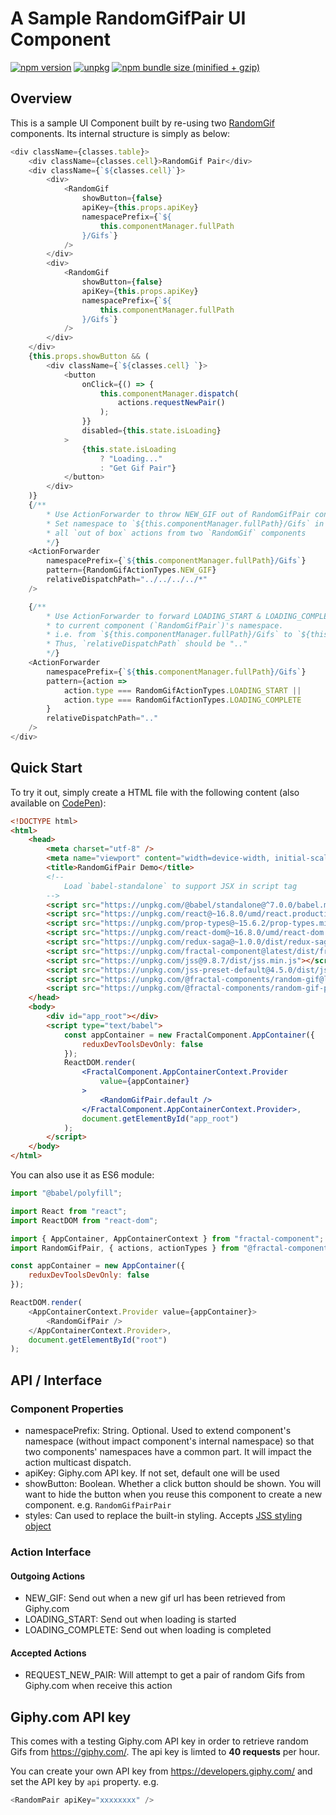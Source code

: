# A Sample RandomGifPair UI Component

[![npm version](https://img.shields.io/npm/v/@fractal-components/random-gif-pair.svg)](https://www.npmjs.com/package/@fractal-components/random-gif-pair)
[![unpkg](https://img.shields.io/badge/unpkg-latest-blue.svg)](https://unpkg.com/@fractal-components/random-gif-pair)
[![npm bundle size (minified + gzip)](https://img.shields.io/bundlephobia/minzip/@fractal-components/random-gif-pair.svg)](https://bundlephobia.com/result?p=@fractal-components/random-gif-pair)

## Overview

This is a sample UI Component built by re-using two [RandomGif](https://www.npmjs.com/package/@fractal-components/random-gif-pair) components. Its internal structure is simply as below:
```javascript
<div className={classes.table}>
    <div className={classes.cell}>RandomGif Pair</div>
    <div className={`${classes.cell}`}>
        <div>
            <RandomGif
                showButton={false}
                apiKey={this.props.apiKey}
                namespacePrefix={`${
                    this.componentManager.fullPath
                }/Gifs`}
            />
        </div>
        <div>
            <RandomGif
                showButton={false}
                apiKey={this.props.apiKey}
                namespacePrefix={`${
                    this.componentManager.fullPath
                }/Gifs`}
            />
        </div>
    </div>
    {this.props.showButton && (
        <div className={`${classes.cell} `}>
            <button
                onClick={() => {
                    this.componentManager.dispatch(
                        actions.requestNewPair()
                    );
                }}
                disabled={this.state.isLoading}
            >
                {this.state.isLoading
                    ? "Loading..."
                    : "Get Gif Pair"}
            </button>
        </div>
    )}
    {/**
        * Use ActionForwarder to throw NEW_GIF out of RandomGifPair container
        * Set namespace to `${this.componentManager.fullPath}/Gifs` in order to listen to
        * all `out of box` actions from two `RandomGif` components
        */}
    <ActionForwarder
        namespacePrefix={`${this.componentManager.fullPath}/Gifs`}
        pattern={RandomGifActionTypes.NEW_GIF}
        relativeDispatchPath="../../../../*"
    />

    {/**
        * Use ActionForwarder to forward LOADING_START & LOADING_COMPLETE actions from `RandomGif`
        * to current component (`RandomGifPair`)'s namespace.
        * i.e. from `${this.componentManager.fullPath}/Gifs` to `${this.componentManager.fullPath}`
        * Thus, `relativeDispatchPath` should be ".."
        */}
    <ActionForwarder
        namespacePrefix={`${this.componentManager.fullPath}/Gifs`}
        pattern={action =>
            action.type === RandomGifActionTypes.LOADING_START ||
            action.type === RandomGifActionTypes.LOADING_COMPLETE
        }
        relativeDispatchPath=".."
    />
</div>
```

## Quick Start

To try it out, simply create a HTML file with the following content (also available on [CodePen](https://codepen.io/t83714/pen/xaWVQe)):
```html
<!DOCTYPE html>
<html>
    <head>
        <meta charset="utf-8" />
        <meta name="viewport" content="width=device-width, initial-scale=1.0" />
        <title>RandomGifPair Demo</title>
        <!--
            Load `babel-standalone` to support JSX in script tag
        -->
        <script src="https://unpkg.com/@babel/standalone@^7.0.0/babel.min.js"></script>
        <script src="https://unpkg.com/react@~16.8.0/umd/react.production.min.js"></script>
        <script src="https://unpkg.com/prop-types@~15.6.2/prop-types.min.js"></script>
        <script src="https://unpkg.com/react-dom@~16.8.0/umd/react-dom.production.min.js"></script>
        <script src="https://unpkg.com/redux-saga@~1.0.0/dist/redux-saga.umd.min.js"></script>
        <script src="https://unpkg.com/fractal-component@latest/dist/fractal-component.min.umd.js"></script>
        <script src="https://unpkg.com/jss@9.8.7/dist/jss.min.js"></script>
        <script src="https://unpkg.com/jss-preset-default@4.5.0/dist/jss-preset-default.min.js"></script>
        <script src="https://unpkg.com/@fractal-components/random-gif@latest/dist/@fractal-components/random-gif.min.umd.js"></script>
        <script src="https://unpkg.com/@fractal-components/random-gif-pair@latest/dist/@fractal-components/random-gif-pair.umd.js"></script>
    </head>
    <body>
        <div id="app_root"></div>
        <script type="text/babel">
            const appContainer = new FractalComponent.AppContainer({
                reduxDevToolsDevOnly: false
            });
            ReactDOM.render(
                <FractalComponent.AppContainerContext.Provider
                    value={appContainer}
                >
                    <RandomGifPair.default />
                </FractalComponent.AppContainerContext.Provider>,
                document.getElementById("app_root")
            );
        </script>
    </body>
</html>
```

You can also use it as ES6 module:
```javascript
import "@babel/polyfill";

import React from "react";
import ReactDOM from "react-dom";

import { AppContainer, AppContainerContext } from "fractal-component";
import RandomGifPair, { actions, actionTypes } from "@fractal-components/random-gif-pair";

const appContainer = new AppContainer({
    reduxDevToolsDevOnly: false
});

ReactDOM.render(
    <AppContainerContext.Provider value={appContainer}>
        <RandomGifPair />
    </AppContainerContext.Provider>,
    document.getElementById("root")
);
```

## API / Interface
### Component Properties

- namespacePrefix: String. Optional. Used to extend component's namespace (without impact component's internal namespace) so that two components' namespaces have a common part. It will impact the action multicast dispatch.
- apiKey: Giphy.com API key. If not set, default one will be used
- showButton: Boolean. Whether a click button should be shown. You will want to hide the button when you reuse this component to create a new component. e.g. `RandomGifPairPair`
- styles: Can used to replace the built-in styling. Accepts [JSS styling object](https://github.com/cssinjs/jss/blob/master/docs/json-api.md)

### Action Interface
#### Outgoing Actions
- NEW_GIF: Send out when a new gif url has been retrieved from Giphy.com
- LOADING_START: Send out when loading is started
- LOADING_COMPLETE: Send out when loading is completed

#### Accepted Actions
- REQUEST_NEW_PAIR: Will attempt to get a pair of random Gifs from Giphy.com when receive this action

## Giphy.com API key

This comes with a testing Giphy.com API key in order to retrieve random Gifs from https://giphy.com/. The api key is limted to **40 requests** per hour.

You can create your own API key from https://developers.giphy.com/ and set the API key by `api` property. e.g.
```javascript
<RandomPair apiKey="xxxxxxxx" />
```

